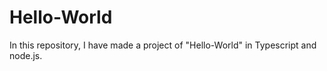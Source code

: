 # Hello-World
In this repository, I have made a project of "Hello-World" in Typescript and node.js.
